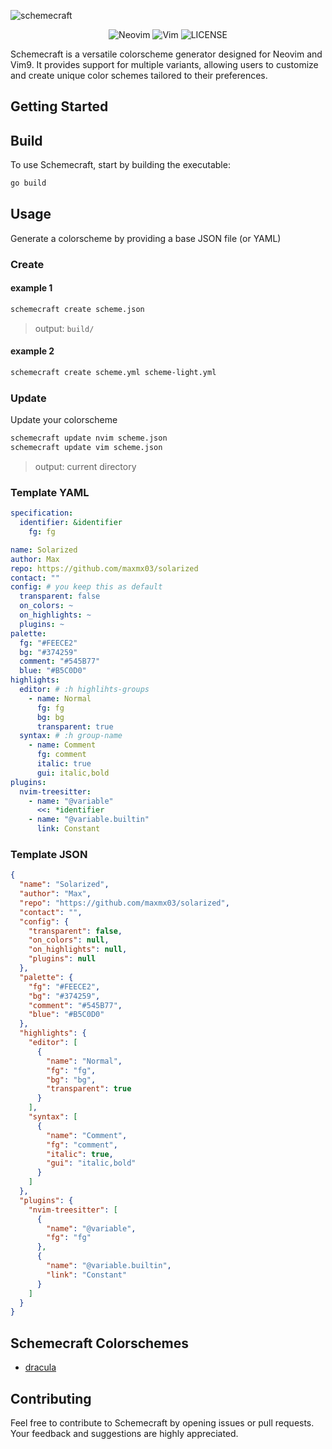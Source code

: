 ![schemecraft](https://github.com/maxmx03/schemecraft/assets/50273941/ee682aae-00cb-4282-ba24-3d9621a430a3)

<div align="center"> 
    
![Neovim](https://img.shields.io/badge/Neovim-v0.9.1+-blue?NeoVim-%2357A143.svg?&style=for-the-badge&logo=neovim&logoColor=white)
![Vim](https://img.shields.io/badge/Vim-9-blue?NeoVim-%2357A143.svg?&style=for-the-badge&logo=vim&logoColor=white)
![LICENSE](https://shields.io/badge/LICENSE-MIT-orange?style=for-the-badge)

</div>

Schemecraft is a versatile colorscheme generator designed for Neovim and Vim9.
It provides support for multiple variants, allowing users to customize and
create unique color schemes tailored to their preferences.

## Getting Started

## Build

To use Schemecraft, start by building the executable:

```bash
go build
```

## Usage

Generate a colorscheme by providing a base JSON file (or YAML)

### Create

#### example 1

```bash
schemecraft create scheme.json
```

> output: `build/`

#### example 2

```bash
schemecraft create scheme.yml scheme-light.yml
```

### Update

Update your colorscheme

```bash
schemecraft update nvim scheme.json
schemecraft update vim scheme.json
```

> output: current directory

### Template YAML

```yaml
specification:
  identifier: &identifier
    fg: fg

name: Solarized
author: Max
repo: https://github.com/maxmx03/solarized
contact: ""
config: # you keep this as default
  transparent: false
  on_colors: ~
  on_highlights: ~
  plugins: ~
palette:
  fg: "#FEECE2"
  bg: "#374259"
  comment: "#545B77"
  blue: "#B5C0D0"
highlights:
  editor: # :h highlihts-groups
    - name: Normal
      fg: fg
      bg: bg
      transparent: true
  syntax: # :h group-name
    - name: Comment
      fg: comment
      italic: true
      gui: italic,bold
plugins:
  nvim-treesitter:
    - name: "@variable"
      <<: *identifier
    - name: "@variable.builtin"
      link: Constant
```

### Template JSON

```json
{
  "name": "Solarized",
  "author": "Max",
  "repo": "https://github.com/maxmx03/solarized",
  "contact": "",
  "config": {
    "transparent": false,
    "on_colors": null,
    "on_highlights": null,
    "plugins": null
  },
  "palette": {
    "fg": "#FEECE2",
    "bg": "#374259",
    "comment": "#545B77",
    "blue": "#B5C0D0"
  },
  "highlights": {
    "editor": [
      {
        "name": "Normal",
        "fg": "fg",
        "bg": "bg",
        "transparent": true
      }
    ],
    "syntax": [
      {
        "name": "Comment",
        "fg": "comment",
        "italic": true,
        "gui": "italic,bold"
      }
    ]
  },
  "plugins": {
    "nvim-treesitter": [
      {
        "name": "@variable",
        "fg": "fg"
      },
      {
        "name": "@variable.builtin",
        "link": "Constant"
      }
    ]
  }
}
```

## Schemecraft Colorschemes

- [dracula](https://github.com/maxmx03/dracula.nvim)

## Contributing

Feel free to contribute to Schemecraft by opening issues or pull requests.
Your feedback and suggestions are highly appreciated.
